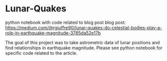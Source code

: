 # Lunar-Quakes
python notebook with code related to blog post
blog post: https://medium.com/@rgiuffre90/lunar-quakes-do-celestial-bodies-play-a-role-in-earthquake-magnitude-3785da52e17b

The goal of this project was to take astrometric data of lunar positions and find relationships in earthquake magnitude. 
Please see python notebook for specific code related to the article.
